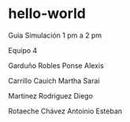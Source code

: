 # hello-world
Guia
Simulación 1 pm a 2 pm 

Equipo 4

Garduño Robles Ponse Alexis 

Carrillo Cauich Martha Sarai 

Martinez Rodriguez Diego

Rotaeche Chávez Antoinio Esteban 
